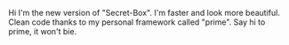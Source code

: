 Hi I'm the new version of "Secret-Box". I'm faster and look more beautiful.
Clean code thanks to my personal framework called "prime".
Say hi to prime, it won't bie.